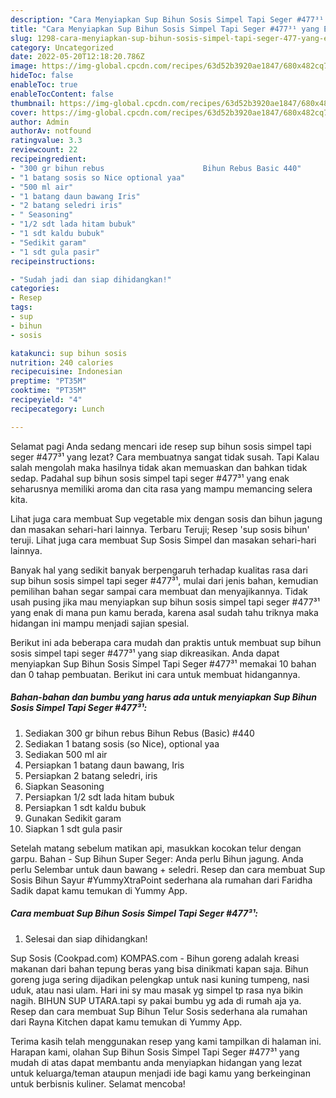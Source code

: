 ```yaml
---
description: "Cara Menyiapkan Sup Bihun Sosis Simpel Tapi Seger #477³¹ yang Enak Banget "
title: "Cara Menyiapkan Sup Bihun Sosis Simpel Tapi Seger #477³¹ yang Enak Banget "
slug: 1298-cara-menyiapkan-sup-bihun-sosis-simpel-tapi-seger-477-yang-enak-banget
category: Uncategorized
date: 2022-05-20T12:18:20.786Z
image: https://img-global.cpcdn.com/recipes/63d52b3920ae1847/680x482cq70/sup-bihun-sosis-simpel-tapi-seger-477-foto-resep-utama.jpg
hideToc: false
enableToc: true
enableTocContent: false
thumbnail: https://img-global.cpcdn.com/recipes/63d52b3920ae1847/680x482cq70/sup-bihun-sosis-simpel-tapi-seger-477-foto-resep-utama.jpg
cover: https://img-global.cpcdn.com/recipes/63d52b3920ae1847/680x482cq70/sup-bihun-sosis-simpel-tapi-seger-477-foto-resep-utama.jpg
author: Admin
authorAv: notfound
ratingvalue: 3.3
reviewcount: 22
recipeingredient:
- "300 gr bihun rebus                      Bihun Rebus Basic 440"
- "1 batang sosis so Nice optional yaa"
- "500 ml air"
- "1 batang daun bawang Iris"
- "2 batang seledri iris"
- " Seasoning"
- "1/2 sdt lada hitam bubuk"
- "1 sdt kaldu bubuk"
- "Sedikit garam"
- "1 sdt gula pasir"
recipeinstructions:

- "Sudah jadi dan siap dihidangkan!"
categories:
- Resep
tags:
- sup
- bihun
- sosis

katakunci: sup bihun sosis 
nutrition: 240 calories
recipecuisine: Indonesian
preptime: "PT35M"
cooktime: "PT35M"
recipeyield: "4"
recipecategory: Lunch

---
```



Selamat pagi Anda sedang mencari ide resep sup bihun sosis simpel tapi seger #477³¹ yang lezat? Cara membuatnya sangat tidak susah. Tapi Kalau salah mengolah maka hasilnya tidak akan memuaskan dan bahkan tidak sedap. Padahal sup bihun sosis simpel tapi seger #477³¹ yang enak seharusnya memiliki aroma dan cita rasa yang mampu memancing selera kita.


Lihat juga cara membuat Sup vegetable mix dengan sosis dan bihun jagung dan masakan sehari-hari lainnya. Terbaru Teruji; Resep &#39;sup sosis bihun&#39; teruji. Lihat juga cara membuat Sup Sosis Simpel dan masakan sehari-hari lainnya.

Banyak hal yang sedikit banyak berpengaruh terhadap kualitas rasa dari sup bihun sosis simpel tapi seger #477³¹, mulai dari jenis bahan, kemudian pemilihan bahan segar sampai cara membuat dan menyajikannya. Tidak usah pusing jika mau menyiapkan sup bihun sosis simpel tapi seger #477³¹ yang enak di mana pun kamu berada, karena asal sudah tahu triknya maka hidangan ini mampu menjadi sajian spesial.


Berikut ini ada beberapa cara mudah dan praktis untuk membuat sup bihun sosis simpel tapi seger #477³¹ yang siap dikreasikan. Anda dapat menyiapkan Sup Bihun Sosis Simpel Tapi Seger #477³¹ memakai 10 bahan dan 0 tahap pembuatan. Berikut ini cara untuk membuat hidangannya.

<!--inarticleads1-->

##### Bahan-bahan dan bumbu yang harus ada untuk menyiapkan Sup Bihun Sosis Simpel Tapi Seger #477³¹:

1. Sediakan 300 gr bihun rebus                      Bihun Rebus (Basic) #440
1. Sediakan 1 batang sosis (so Nice), optional yaa
1. Sediakan 500 ml air
1. Persiapkan 1 batang daun bawang, Iris
1. Persiapkan 2 batang seledri, iris
1. Siapkan  Seasoning
1. Persiapkan 1/2 sdt lada hitam bubuk
1. Persiapkan 1 sdt kaldu bubuk
1. Gunakan Sedikit garam
1. Siapkan 1 sdt gula pasir


Setelah matang sebelum matikan api, masukkan kocokan telur dengan garpu. Bahan - Sup Bihun Super Seger: Anda perlu Bihun jagung. Anda perlu Selembar untuk daun bawang + seledri. Resep dan cara membuat Sup Sosis Bihun Sayur #YummyXtraPoint sederhana ala rumahan dari Faridha Sadik dapat kamu temukan di Yummy App. 

<!--inarticleads2-->

##### Cara membuat Sup Bihun Sosis Simpel Tapi Seger #477³¹:


1. Selesai dan siap dihidangkan!

Sup Sosis (Cookpad.com) KOMPAS.com - Bihun goreng adalah kreasi makanan dari bahan tepung beras yang bisa dinikmati kapan saja. Bihun goreng juga sering dijadikan pelengkap untuk nasi kuning tumpeng, nasi uduk, atau nasi ulam. Hari ini sy mau masak yg simpel tp rasa nya bikin nagih. BIHUN SUP UTARA.tapi sy pakai bumbu yg ada di rumah aja ya. Resep dan cara membuat Sup Bihun Telur Sosis sederhana ala rumahan dari Rayna Kitchen dapat kamu temukan di Yummy App. 

Terima kasih telah menggunakan resep yang kami tampilkan di halaman ini. Harapan kami, olahan Sup Bihun Sosis Simpel Tapi Seger #477³¹ yang mudah di atas dapat membantu anda menyiapkan hidangan yang lezat untuk keluarga/teman ataupun menjadi ide bagi kamu yang berkeinginan untuk berbisnis kuliner. Selamat mencoba!
